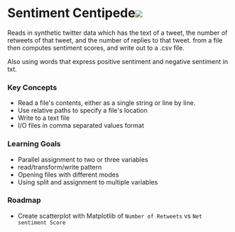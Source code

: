 # Sentiment Centipede![](http://cdn.wikimg.net/strategywiki/images/1/1c/MS_Monster_Giant_Centipede.png)

Reads in synthetic twitter data which has the text of a tweet, the number of retweets of that tweet, and the number of replies to that tweet. from a file then computes sentiment scores, and write out to a .csv file.


Also using words that express positive sentiment and negative sentiment in txt.

### Key Concepts 
- Read a file's contents, either as a single string or line by line.
- Use relative paths to specify a file's location
- Write to a text file
- I/O files in comma separated values format

### Learning Goals 
- Parallel assignment to two or three variables
- read/transform/write pattern
- Opening files with different modes
- Using split and assignment to multiple variables

### Roadmap
- Create scatterplot with Matplotlib of `Number of Retweets` vs `Net sentiment Score`
